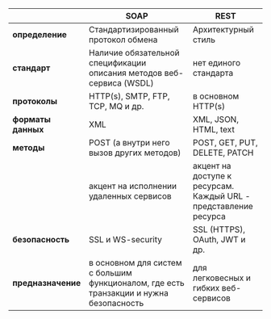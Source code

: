 |                    | **SOAP**                                                                               | **REST**                                                         |
| ------------------ | -------------------------------------------------------------------------------------- | ---------------------------------------------------------------- |
| **определение**    | Стандартизированный протокол обмена                                                    | Архитектурный стиль                                              |
| **стандарт**       | Наличие обязательной спецификации описания методов веб-сервиса (WSDL)                  | нет единого стандарта                                            |
| **протоколы**      | HTTP(s), SMTP, FTP, TCP, MQ и др.                                                      | в основном HTTP(s)                                               |
| **форматы данных** | XML                                                                                    | XML, JSON, HTML, text                                            |
| **методы**         | POST (а внутри него вызов других методов)                                              | POST, GET, PUT, DELETE, PATCH                                    |
|                    | акцент на исполнении удаленных сервисов                                                | акцент на доступе к ресурсам. Каждый URL - представление ресурса |
| **безопасность**   | SSL и WS-security                                                                      | SSL (HTTPS), OAuth, JWT и др.                                    |
| **предназначение** | в основном для систем с большим функционалом, где есть транзакции и нужна безопасность | для легковесных и гибких веб-сервисов                            |
